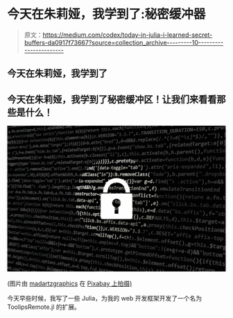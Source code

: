 # 今天在朱莉娅，我学到了:秘密缓冲器

> 原文：<https://medium.com/codex/today-in-julia-i-learned-secret-buffers-da0917f73667?source=collection_archive---------10----------------------->

## 今天在朱莉娅，我学到了

## 今天在朱莉娅，我学到了秘密缓冲区！让我们来看看那些是什么！

![](img/6520358231f905bb71d34f9c1dc5aa54.png)

(图片由 [madartzgraphics](https://pixabay.com/images/id-1944688/) 在 [Pixabay 上拍摄)](http://pixabay.com)

今天早些时候，我写了一些 Julia，为我的 web 开发框架开发了一个名为 ToolipsRemote.jl 的扩展。